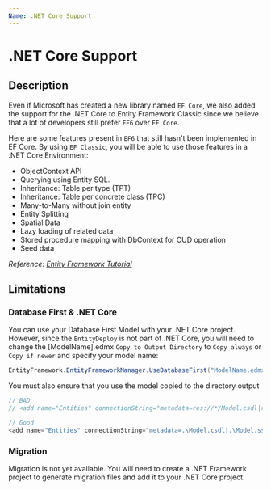 ```yaml
---
Name: .NET Core Support
---
```


# .NET Core Support

## Description

Even if Microsoft has created a new library named `EF Core`, we also added the support for the .NET Core to Entity Framework Classic since we believe that a lot of developers still prefer `EF6` over `EF Core`.

Here are some features present in `EF6` that still hasn't been implemented in EF Core. By using `EF Classic`, you will be able to use those features in a .NET Core Environment:

- ObjectContext API
- Querying using Entity SQL.
- Inheritance: Table per type (TPT)
- Inheritance: Table per concrete class (TPC)
- Many-to-Many without join entity
- Entity Splitting
- Spatial Data
- Lazy loading of related data
- Stored procedure mapping with DbContext for CUD operation
- Seed data

_Reference: [Entity Framework Tutorial](http://www.entityframeworktutorial.net/efcore/entity-framework-core.aspx#efcore-vs-ef6)_

## Limitations

### Database First & .NET Core

You can use your Database First Model with your .NET Core project. However, since the `EntityDeploy` is not part of .NET Core, you will need to change the [ModelName].edmx `Copy to Output Directory` to `Copy always` or `Copy if newer` and specify your model name:

```csharp
EntityFramework.EntityFrameworkManager.UseDatabaseFirst("ModelName.edmx");
```

You must also ensure that you use the model copied to the directory output

```csharp
// BAD
// <add name="Entities" connectionString="metadata=res://*/Model.csdl|res://*/Model.ssdl|res://*/Model.msl;..." providerName="System.Data.EntityClient" />

// Good
<add name="Entities" connectionString="metadata=.\Model.csdl|.\Model.ssdl|.\Model.msl;..." providerName="System.Data.EntityClient" />
```

### Migration
Migration is not yet available. You will need to create a .NET Framework project to generate migration files and add it to your .NET Core project.
